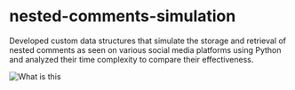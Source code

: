 # nested-comments-simulation
Developed custom data structures that simulate the storage and retrieval of nested comments as seen on various social media platforms using Python and analyzed their time complexity to compare their effectiveness. 

![What is this](myimage.png)
